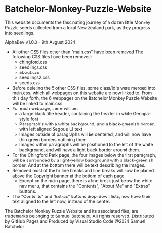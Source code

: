 # Batchelor-Monkey-Puzzle-Website
This website documents the fascinating journey of a dozen little Monkey Puzzle
seeds collected from a local New Zealand park, as they progress into seedlings. 

AlphaDev v1.0.3 - 9th August 2024
- All other CSS files other than "main.css" have been removed
    The following CSS files have been removed:
    - chingford.css
    - seedlings.css
    - about.css
    - seedlings2.css
    - seeds.css
- Before deleting the 5 other CSS files, some class/id's were merged into main.css, which
all webpages on this website are now linked to. From this day forth, the 6 webpages on the 
Batchelor Monkey Puzzle Website will be linked to main.css
- For each webpage, there will be:
    - a large black title header, containing the header
    in white Georgia-style font
    - Paragraph's with a white background, and a black-greenish border, with left aligned Segoue UI text
    - Images outside of paragraphs will be centered, and will now have thin green borders outlining them
    - Images within paragraphs will be positioned to the left of the white background,
    and will have a light black border around them.
- For the Chingford Park page, the four images below the first paragraph,
  will be surrounded by a light-yellow background with a black-greenish border.
  And at the bottom there will be text describing the images.
- Removed most of the hr line breaks and line breaks will now be placed above the
  Copyright banner at the bottom of each page
    - Except on the main page, there is a line break just below the white nav menu,
    that contains the "Contents", "About Me" and "Extras" buttons.
- The "Contents" and "Extras" buttons drop-down lists, now have their text
  aligned to the left now, instead of the center.

The Batchelor Monkey Puzzle Website and its associated files, are trademarks belonging to Samuel Batchelor. All rights reserved.
Distributed by GitHub Pages and Produced by Visual Studio Code
@2024 Samuel Batchelor

